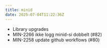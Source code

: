 ```yaml
---
title: minid
date: 2025-07-04T11:22:36Z
---
```

- Library upgrades
- MIN-2266 ikke logg minid-si dobbelt (#82)
- MIN-2258 update github workflows (#80)

